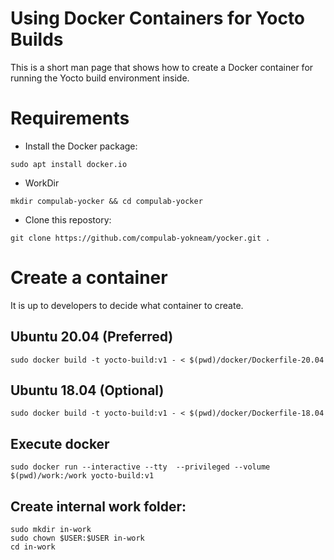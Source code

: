 # Using Docker Containers for Yocto Builds

This is a short man page that shows how to create a Docker container for running the Yocto build environment inside.

# Requirements
* Install the Docker package:
```
sudo apt install docker.io
```
* WorkDir
```
mkdir compulab-yocker && cd compulab-yocker
```
* Clone this repostory:
```
git clone https://github.com/compulab-yokneam/yocker.git .
```

# Create a container
It is up to developers to decide what container to create.

## Ubuntu 20.04 (Preferred)
```
sudo docker build -t yocto-build:v1 - < $(pwd)/docker/Dockerfile-20.04
```

## Ubuntu 18.04 (Optional)
```
sudo docker build -t yocto-build:v1 - < $(pwd)/docker/Dockerfile-18.04
```

## Execute docker
```
sudo docker run --interactive --tty  --privileged --volume $(pwd)/work:/work yocto-build:v1
```

## Create internal work folder:
```
sudo mkdir in-work
sudo chown $USER:$USER in-work
cd in-work
```
